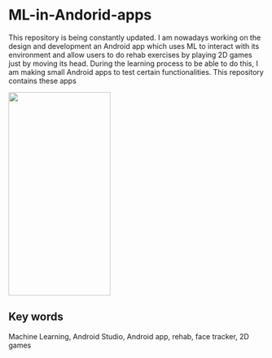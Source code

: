 # ML-in-Andorid-apps
This repository is being constantly updated.
I am nowadays working on the design and development an Android app which uses ML to interact with its environment and allow users to do rehab exercises by playing 2D games just by moving its head.
During the learning process to be able to do this, I am making small Android apps to test certain functionalities. This repository contains these apps

<img src="[https://camo.githubusercontent.com/...](https://github.com/venturamario/Andorid-apps/blob/main/Face%20Landmark%20Coordinates%20Detector/Face%20Landmark%20Coordinates%20Detector%20Prueba.png)" data-canonical-src="https://gyazo.com/eb5c5741b6a9a16c692170a41a49c858.png" width="200" height="400" />

## Key words
Machine Learning, Android Studio, Android app, rehab, face tracker, 2D games
